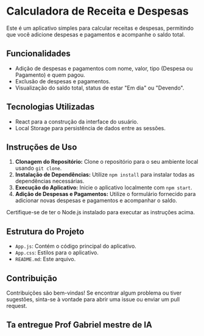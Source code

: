 # Calculadora de Receita e Despesas

Este é um aplicativo simples para calcular receitas e despesas, permitindo que você adicione despesas e pagamentos e acompanhe o saldo total.

## Funcionalidades

- Adição de despesas e pagamentos com nome, valor, tipo (Despesa ou Pagamento) e quem pagou.
- Exclusão de despesas e pagamentos.
- Visualização do saldo total, status de estar "Em dia" ou "Devendo".

## Tecnologias Utilizadas

- React para a construção da interface do usuário.
- Local Storage para persistência de dados entre as sessões.

## Instruções de Uso

1. **Clonagem do Repositório:** Clone o repositório para o seu ambiente local usando `git clone`.
2. **Instalação de Dependências:** Utilize `npm install` para instalar todas as dependências necessárias.
3. **Execução do Aplicativo:** Inicie o aplicativo localmente com `npm start`.
4. **Adição de Despesas e Pagamentos:** Utilize o formulário fornecido para adicionar novas despesas e pagamentos e acompanhar o saldo.

Certifique-se de ter o Node.js instalado para executar as instruções acima.

## Estrutura do Projeto

- `App.js`: Contém o código principal do aplicativo.
- `App.css`: Estilos para o aplicativo.
- `README.md`: Este arquivo.

## Contribuição

Contribuições são bem-vindas! Se encontrar algum problema ou tiver sugestões, sinta-se à vontade para abrir uma issue ou enviar um pull request.


## Ta entregue Prof Gabriel mestre de IA
